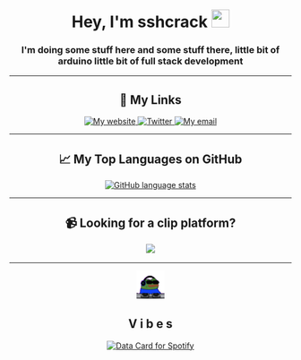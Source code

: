 <div align="center">
    <h1>Hey, I'm sshcrack <img src="https://media.tenor.com/SNL9_xhZl9oAAAAi/waving-hand-joypixels.gif" width="32" height="32" /></h1>
    <h3>I'm doing some stuff here and some stuff there, little bit of arduino little bit of full stack development</h3>
    <hr>
    <div>
        <h2>🔗 My Links</h2>
        <a href="https://sshcrack.me">
            <img src="https://img.shields.io/badge/sshcrack.me-FEE400?style=for-the-badge&logo=sshcrack.me&logoColor=white" alt="My website">
        </a>
        <a href="https://twitter.com/sshcrack">
            <img src="https://img.shields.io/twitter/url?label=sshcrack&logo=twitter&style=for-the-badge&url=https%3A%2F%2Ftwitter.com%2Fsshcrack" alt="Twitter">
        </a>
        <a href="mailto:getclipture@gmail.com">
            <img src="https://img.shields.io/badge/hendrik.lind777@gmail.com-D14836?style=for-the-badge&logo=gmail&logoColor=white" alt="My email">
        </a>
    </div>
    <hr>
    <div>
        <h2>📈 My Top Languages on GitHub</h2>
        <a href="https://github.com/anuraghazra/github-readme-stats">
            <img src="https://github-readme-stats.vercel.app/api/top-langs/?username=sshcrack&theme=dark&border_radius=10&hide_title=true&layout=compact&langs_count=10" alt="GitHub language stats" width="400">
        </a>
    </div>
    <hr>
        <h2>📹 Looking for a clip platform?</h2>
        <a href="https://github.com/lulzsun/RePlays">
    <picture>
  <source
    srcset="https://github-readme-stats.vercel.app/api/pin/?username=lulzsun&repo=RePlays&show_owner=true&theme=dark"
    media="(prefers-color-scheme: dark)"
  />
  <source
    srcset="https://github-readme-stats.vercel.app/api/pin/?username=lulzsun&repo=RePlays&show_owner=true"
    media="(prefers-color-scheme: light), (prefers-color-scheme: no-preference)"
  />
  <img src="https://github-readme-stats.vercel.app/api/pin/?username=lulzsun&repo=RePlays&show_owner=true" />
</picture>
        </a>
    <hr>
    <div>
        <img src="https://github.com/sshcrack/sshcrack/blob/master/vibing.gif" width="50" height="50"/>
        <h2>V i b e s</h2>
        <a href="https://www.data-card-for-spotify.com">
            <img src="https://www.data-card-for-spotifsdf.com/api/card?user_id=252k4rpcnriafkq1xesw8rocv&show_border=1&hide_title=1&hide_explicit=1&hide_recents=0&limit=3" alt="Data Card for Spotify" width="800">
        </a>
    </div>
</div>
